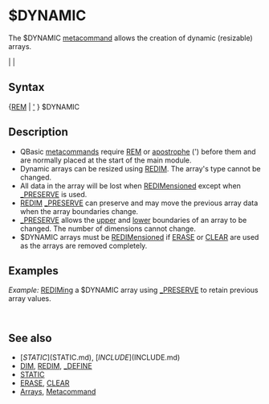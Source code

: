 # $DYNAMIC

The $DYNAMIC [metacommand](metacommand.md) allows the creation of dynamic (resizable) arrays.

  

|  |

## Syntax

{[REM](REM.md) | [']('.md) } $DYNAMIC
  

## Description

* QBasic [metacommands](metacommands.md) require [REM](REM.md) or [apostrophe](apostrophe.md) (') before them and are normally placed at the start of the main module.
* Dynamic arrays can be resized using [REDIM](REDIM.md). The array's type cannot be changed.
* All data in the array will be lost when [REDIMensioned](REDIMensioned.md) except when [_PRESERVE](_PRESERVE.md) is used.
* [REDIM](REDIM.md) [_PRESERVE](_PRESERVE.md) can preserve and may move the previous array data when the array boundaries change.
* [_PRESERVE](_PRESERVE.md) allows the [upper](upper.md) and [lower](lower.md) boundaries of an array to be changed. The number of dimensions cannot change.
* $DYNAMIC arrays must be [REDIMensioned](REDIMensioned.md) if [ERASE](ERASE.md) or [CLEAR](CLEAR.md) are used as the arrays are removed completely.

  

## Examples

*Example:* [REDIMing](REDIMing.md) a $DYNAMIC array using [_PRESERVE](_PRESERVE.md) to retain previous array values.

``` [REM](REM.md) $DYNAMIC             'create dynamic arrays only [DIM](DIM.md) array(10)            'create array with 11 elements [FOR](FOR.md) i = 0 [TO](TO.md) 10   array(i) = i: [PRINT](PRINT.md) array(i); 'set and display element values [NEXT](NEXT.md) [PRINT](PRINT.md) [REDIM](REDIM.md) [_PRESERVE](_PRESERVE.md) array(10 [TO](TO.md) 20) [FOR](FOR.md) i = 10 [TO](TO.md) 20   [PRINT](PRINT.md) array(i); [NEXT](NEXT.md) [END](END.md)  
```

``` 0  1  2  3  4  5  6  7  8  9  10  0  1  2  3  4  5  6  7  8  9  10  
```

  

## See also

* [$STATIC]($STATIC.md), [$INCLUDE]($INCLUDE.md)
* [DIM](DIM.md), [REDIM](REDIM.md), [_DEFINE](_DEFINE.md)
* [STATIC](STATIC.md)
* [ERASE](ERASE.md), [CLEAR](CLEAR.md)
* [Arrays](Arrays.md), [Metacommand](Metacommand.md)

  
